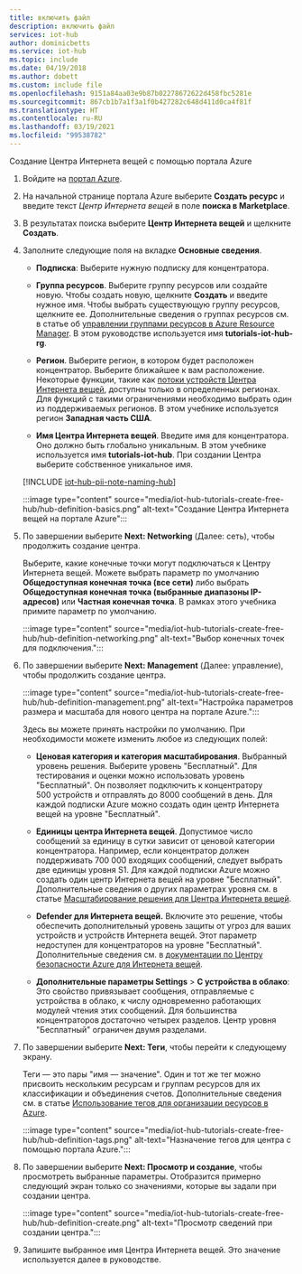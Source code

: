 ```yaml
---
title: включить файл
description: включить файл
services: iot-hub
author: dominicbetts
ms.service: iot-hub
ms.topic: include
ms.date: 04/19/2018
ms.author: dobett
ms.custom: include file
ms.openlocfilehash: 9151a84aa03e9b87b02278672622d458fbc5281e
ms.sourcegitcommit: 867cb1b7a1f3a1f0b427282c648d411d0ca4f81f
ms.translationtype: HT
ms.contentlocale: ru-RU
ms.lasthandoff: 03/19/2021
ms.locfileid: "99538782"
---
```

Создание Центра Интернета вещей с помощью портала Azure

1. Войдите на [портал Azure](https://portal.azure.com).

1. На начальной странице портала Azure выберите **Создать ресурс** и введите текст *Центр Интернета вещей* в поле **поиска в Marketplace**.

1. В результатах поиска выберите **Центр Интернета вещей** и щелкните **Создать**.

1. Заполните следующие поля на вкладке **Основные сведения**.

   - **Подписка**: Выберите нужную подписку для концентратора.

   - **Группа ресурсов**. Выберите группу ресурсов или создайте новую. Чтобы создать новую, щелкните **Создать** и введите нужное имя. Чтобы выбрать существующую группу ресурсов, щелкните ее. Дополнительные сведения о группах ресурсов см. в статье об [управлении группами ресурсов в Azure Resource Manager](../articles/azure-resource-manager/management/manage-resource-groups-portal.md). В этом руководстве используется имя **tutorials-iot-hub-rg**.

   - **Регион**. Выберите регион, в котором будет расположен концентратор. Выберите ближайшее к вам расположение. Некоторые функции, такие как [потоки устройств Центра Интернета вещей](../articles/iot-hub/iot-hub-device-streams-overview.md), доступны только в определенных регионах. Для функций с такими ограничениями необходимо выбрать один из поддерживаемых регионов. В этом учебнике используется регион **Западная часть США**.

   - **Имя Центра Интернета вещей**. Введите имя для концентратора. Оно должно быть глобально уникальным. В этом учебнике используется имя **tutorials-iot-hub**. При создании Центра выберите собственное уникальное имя.

   [!INCLUDE [iot-hub-pii-note-naming-hub](iot-hub-pii-note-naming-hub.md)]

   :::image type="content" source="media/iot-hub-tutorials-create-free-hub/hub-definition-basics.png" alt-text="Создание Центра Интернета вещей на портале Azure":::

1. По завершении выберите **Next: Networking** (Далее: сеть), чтобы продолжить создание центра.

   Выберите, какие конечные точки могут подключаться к Центру Интернета вещей. Можете выбрать параметр по умолчанию **Общедоступная конечная точка (все сети)** либо выбрать **Общедоступная конечная точка (выбранные диапазоны IP-адресов)** или **Частная конечная точка**. В рамках этого учебника примите параметр по умолчанию.

   :::image type="content" source="media/iot-hub-tutorials-create-free-hub/hub-definition-networking.png" alt-text="Выбор конечных точек для подключения.":::

1. По завершении выберите **Next: Management** (Далее: управление), чтобы продолжить создание центра.

   :::image type="content" source="media/iot-hub-tutorials-create-free-hub/hub-definition-management.png" alt-text="Настройка параметров размера и масштаба для нового центра на портале Azure.":::

   Здесь вы можете принять настройки по умолчанию. При необходимости можете изменить любое из следующих полей:

   - **Ценовая категория и категория масштабирования**. Выбранный уровень решения. Выберите уровень "Бесплатный". Для тестирования и оценки можно использовать уровень "Бесплатный". Он позволяет подключить к концентратору 500 устройств и отправлять до 8000 сообщений в день. Для каждой подписки Azure можно создать один центр Интернета вещей на уровне "Бесплатный".

   - **Единицы центра Интернета вещей**. Допустимое число сообщений за единицу в сутки зависит от ценовой категории концентратора. Например, если концентратор должен поддерживать 700 000 входящих сообщений, следует выбрать две единицы уровня S1.
   Для каждой подписки Azure можно создать один центр Интернета вещей на уровне "Бесплатный". Дополнительные сведения о других параметрах уровня см. в статье [Масштабирование решения для Центра Интернета вещей](../articles/iot-hub/iot-hub-scaling.md).

   - **Defender для Интернета вещей.** Включите это решение, чтобы обеспечить дополнительный уровень защиты от угроз для ваших устройств и устройств Интернета вещей. Этот параметр недоступен для концентраторов на уровне "Бесплатный". Дополнительные сведения см. в [документации по Центру безопасности Azure для Интернета вещей](/azure/asc-for-iot/).

   - **Дополнительные параметры Settings** > **С устройства в облако**: Это свойство привязывает сообщения, отправляемые с устройства в облако, к числу одновременно работающих модулей чтения этих сообщений. Для большинства концентраторов достаточно четырех разделов. Центр уровня "Бесплатный" ограничен двумя разделами.

1. По завершении выберите **Next: Теги**, чтобы перейти к следующему экрану.

   Теги — это пары "имя — значение". Один и тот же тег можно присвоить нескольким ресурсам и группам ресурсов для их классификации и объединения счетов. Дополнительные сведения см. в статье [Использование тегов для организации ресурсов в Azure](../articles/azure-resource-manager/management/tag-resources.md).

   :::image type="content" source="media/iot-hub-tutorials-create-free-hub/hub-definition-tags.png" alt-text="Назначение тегов для центра с помощью портала Azure.":::

1. По завершении выберите **Next: Просмотр и создание**, чтобы просмотреть выбранные параметры. Отобразится примерно следующий экран только со значениями, которые вы задали при создании центра.

   :::image type="content" source="media/iot-hub-tutorials-create-free-hub/hub-definition-create.png" alt-text="Просмотр сведений при создании центра.":::

1. Запишите выбранное имя Центра Интернета вещей. Это значение используется далее в руководстве.
